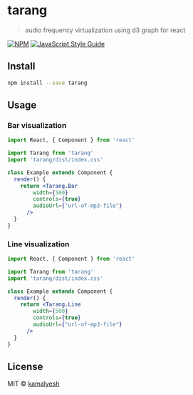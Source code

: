 # tarang

> audio frequency virtualization using d3 graph for react

[![NPM](https://img.shields.io/npm/v/tarang.svg)](https://www.npmjs.com/package/tarang) [![JavaScript Style Guide](https://img.shields.io/badge/code_style-standard-brightgreen.svg)](https://standardjs.com)

## Install

```bash
npm install --save tarang
```

## Usage

### Bar visualization
```jsx
import React, { Component } from 'react'

import Tarang from 'tarang'
import 'tarang/dist/index.css'

class Example extends Component {
  render() {
    return <Tarang.Bar
        width={500}
        controls={true}
        audioUrl={"url-of-mp3-file"}
      />
  }
}
```

### Line visualization
```jsx
import React, { Component } from 'react'

import Tarang from 'tarang'
import 'tarang/dist/index.css'

class Example extends Component {
  render() {
    return <Tarang.Line
        width={500}
        controls={true}
        audioUrl={"url-of-mp3-file"}
      />
  }
}
```

## License

MIT © [kamalyesh](https://github.com/kamalyesh)

